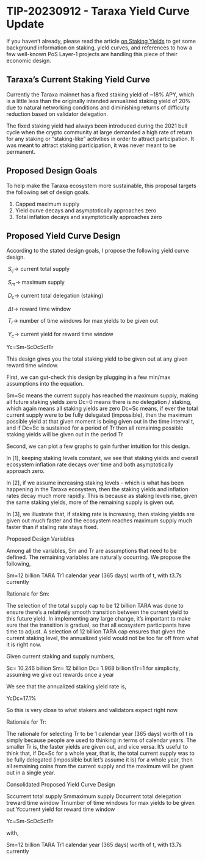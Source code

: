 # TIP-20230912 - Taraxa Yield Curve Update

If you haven’t already, please read the article [on Staking Yields](https://www.taraxa.io/posts/blockchain101/on-staking-yields-2bb2d2c9db449d20d17d1a82fe4193bb) to get some background information on staking, yield curves, and references to how a few well-known PoS Layer-1 projects are handling this piece of their economic design. 


## Taraxa’s Current Staking Yield Curve 

Currently the Taraxa mainnet has a fixed staking yield of ~18% APY, which is a little less than the originally intended annualized staking yield of 20% due to natural networking conditions and diminishing returns of difficulty reduction based on validator delegation. 

The fixed staking yield had always been introduced during the 2021 bull cycle when the crypto community at large demanded a high rate of return for any staking or “staking-like” activities in order to attract participation. It was meant to attract staking participation, it was never meant to be permanent. 


## Proposed Design Goals

To help make the Taraxa ecosystem more sustainable, this proposal targets the following set of design goals. 

1. Capped maximum supply 
2. Yield curve decays and asymptotically approaches zero 
3. Total inflation decays and asymptotically approaches zero


## Proposed Yield Curve Design

According to the stated design goals, I propose the following yield curve design. 

$\ S_c →$ current total supply

$\ S_m →$ maximum supply

$\ D_c →$ current total delegation (staking)

$\ Δt →$ reward time window

$\ T_r →$ number of time windows for max yields to be given out

$\ Y_c →$ current yield for reward time window

Yc=Sm-ScDcSctTr

This design gives you the total staking yield to be given out at any given reward time window. 

First, we can gut-check this design by plugging in a few min/max assumptions into the equation. 

Sm=Sc means the current supply has reached the maximum supply, making all future staking yields zero
Dc=0 means there is no delegation / staking, which again means all staking  yields are zero
Dc=Sc means, if ever the total current supply were to be fully delegated (impossible), then the maximum possible yield at that given moment is being given out in the time interval t, and if Dc=Sc is sustained for a period of Tr then all remaining possible staking yields will be given out in the period Tr

Second, we can plot a few graphs to gain further intuition for this design. 



In [1], keeping staking levels constant, we see that staking yields and overall ecosystem inflation rate decays over time and both asymptotically approach zero. 




In [2], if we assume increasing staking levels - which is what has been happening in the Taraxa ecosystem, then the staking yields and inflation rates decay much more rapidly. This is because as staking levels rise, given the same staking yields, more of the remaining supply is given out. 




In [3], we illustrate that, if staking rate is increasing, then staking yields are given out much faster and the ecosystem reaches maximum supply much faster than if staling rate stays fixed. 


Proposed Design Variables

Among all the variables, Sm and Tr are assumptions that need to be defined. The remaining variables are naturally occurring. We propose the following, 

Sm=12 billion TARA
Tr1 calendar year (365 days) worth of t, with t3.7s currently

Rationale for  Sm:  

The selection of the total supply cap to be 12 billion TARA was done to ensure there’s a relatively smooth transition between the current yield to this future yield. In implementing any large change, it’s important to make sure that the transition is gradual, so that all ecosystem participants have time to adjust. A selection of 12 billion TARA cap ensures that given the current staking level, the annualized yield would not be too far off from what it is right now. 

Given current staking and supply numbers, 

Sc= 10.246 billion
Sm= 12 billion
Dc= 1.968 billion
tTr=1 for simplicity, assuming we give out rewards once a year

We see that the annualized staking yield rate is, 

YcDc=17.1%

So this is very close to what stakers and validators expect right now. 

Rationale for  Tr:  

The rationale for selecting Tr to be 1 calendar year (365 days) worth of t is simply because people are used to thinking in terms of calendar years. The smaller Tr is, the faster yields are given out, and vice versa. It’s useful to think that, if Dc=Sc for a whole year, that is, the total current supply was to be fully delegated (impossible but let’s assume it is) for a whole year, then all remaining coins from the current supply and the maximum will be given out in a single year. 


Consolidated Proposed Yield Curve Design

Sccurrent total supply
Smmaximum supply
Dccurrent total delegation
treward time window
Trnumber of time windows for max yields to be given out 
Yccurrent yield for reward time window

Yc=Sm-ScDcSctTr

with, 

Sm=12 billion TARA
Tr1 calendar year (365 days) worth of t, with t3.7s currently
